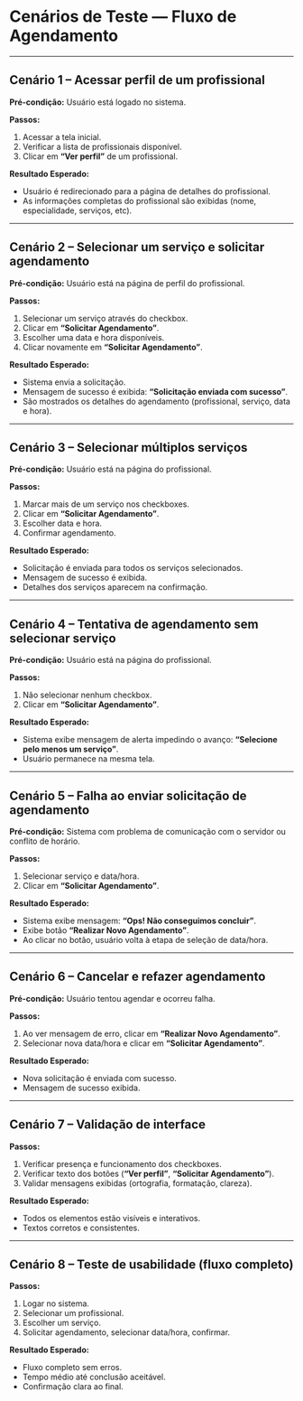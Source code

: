 # Cenários de Teste — Fluxo de Agendamento

---

## Cenário 1 – Acessar perfil de um profissional

**Pré-condição:** Usuário está logado no sistema.

**Passos:**
1. Acessar a tela inicial.  
2. Verificar a lista de profissionais disponível.  
3. Clicar em **“Ver perfil”** de um profissional.  

**Resultado Esperado:**
- Usuário é redirecionado para a página de detalhes do profissional.  
- As informações completas do profissional são exibidas (nome, especialidade, serviços, etc).  

---

## Cenário 2 – Selecionar um serviço e solicitar agendamento

**Pré-condição:** Usuário está na página de perfil do profissional.

**Passos:**
1. Selecionar um serviço através do checkbox.  
2. Clicar em **“Solicitar Agendamento”**.  
3. Escolher uma data e hora disponíveis.  
4. Clicar novamente em **“Solicitar Agendamento”**.  

**Resultado Esperado:**
- Sistema envia a solicitação.  
- Mensagem de sucesso é exibida: **“Solicitação enviada com sucesso”**.  
- São mostrados os detalhes do agendamento (profissional, serviço, data e hora).  

---

## Cenário 3 – Selecionar múltiplos serviços

**Pré-condição:** Usuário está na página do profissional.

**Passos:**
1. Marcar mais de um serviço nos checkboxes.  
2. Clicar em **“Solicitar Agendamento”**.  
3. Escolher data e hora.  
4. Confirmar agendamento.  

**Resultado Esperado:**
- Solicitação é enviada para todos os serviços selecionados.  
- Mensagem de sucesso é exibida.  
- Detalhes dos serviços aparecem na confirmação.  

---

## Cenário 4 – Tentativa de agendamento sem selecionar serviço

**Pré-condição:** Usuário está na página do profissional.

**Passos:**
1. Não selecionar nenhum checkbox.  
2. Clicar em **“Solicitar Agendamento”**.  

**Resultado Esperado:**
- Sistema exibe mensagem de alerta impedindo o avanço: **“Selecione pelo menos um serviço”**.  
- Usuário permanece na mesma tela.  

---

## Cenário 5 – Falha ao enviar solicitação de agendamento

**Pré-condição:** Sistema com problema de comunicação com o servidor ou conflito de horário.

**Passos:**
1. Selecionar serviço e data/hora.  
2. Clicar em **“Solicitar Agendamento”**.  

**Resultado Esperado:**
- Sistema exibe mensagem: **“Ops! Não conseguimos concluir”**.  
- Exibe botão **“Realizar Novo Agendamento”**.  
- Ao clicar no botão, usuário volta à etapa de seleção de data/hora.  

---

## Cenário 6 – Cancelar e refazer agendamento

**Pré-condição:** Usuário tentou agendar e ocorreu falha.

**Passos:**
1. Ao ver mensagem de erro, clicar em **“Realizar Novo Agendamento”**.  
2. Selecionar nova data/hora e clicar em **“Solicitar Agendamento”**.  

**Resultado Esperado:**
- Nova solicitação é enviada com sucesso.  
- Mensagem de sucesso exibida.  

---

## Cenário 7 – Validação de interface

**Passos:**
1. Verificar presença e funcionamento dos checkboxes.  
2. Verificar texto dos botões (**“Ver perfil”**, **“Solicitar Agendamento”**).  
3. Validar mensagens exibidas (ortografia, formatação, clareza).  

**Resultado Esperado:**
- Todos os elementos estão visíveis e interativos.  
- Textos corretos e consistentes.  

---

## Cenário 8 – Teste de usabilidade (fluxo completo)

**Passos:**
1. Logar no sistema.  
2. Selecionar um profissional.  
3. Escolher um serviço.  
4. Solicitar agendamento, selecionar data/hora, confirmar.  

**Resultado Esperado:**
- Fluxo completo sem erros.  
- Tempo médio até conclusão aceitável.  
- Confirmação clara ao final.  
